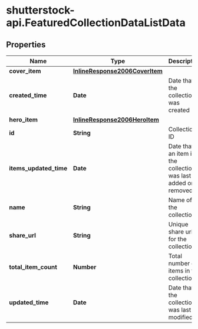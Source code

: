 # shutterstock-api.FeaturedCollectionDataListData

## Properties
Name | Type | Description | Notes
------------ | ------------- | ------------- | -------------
**cover_item** | [**InlineResponse2006CoverItem**](InlineResponse2006CoverItem.md) |  | [optional] 
**created_time** | **Date** | Date that the collection was created | [optional] 
**hero_item** | [**InlineResponse2006HeroItem**](InlineResponse2006HeroItem.md) |  | [optional] 
**id** | **String** | Collection ID | 
**items_updated_time** | **Date** | Date that an item in the collection was last added or removed | [optional] 
**name** | **String** | Name of the collection | 
**share_url** | **String** | Unique share url for the collection | [optional] 
**total_item_count** | **Number** | Total number of items in the collection | 
**updated_time** | **Date** | Date that the collection was last modified | [optional] 


